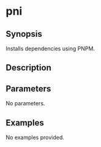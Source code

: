 # pni

## Synopsis

Installs dependencies using PNPM.

## Description



## Parameters
No parameters.
## Examples
No examples provided.
